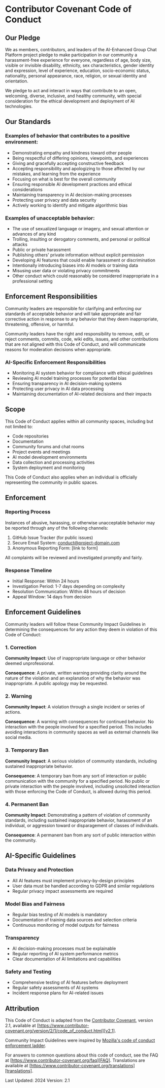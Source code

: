 # Contributor Covenant Code of Conduct

## Our Pledge

We as members, contributors, and leaders of the AI-Enhanced Group Chat Platform project pledge to make participation in our community a harassment-free experience for everyone, regardless of age, body size, visible or invisible disability, ethnicity, sex characteristics, gender identity and expression, level of experience, education, socio-economic status, nationality, personal appearance, race, religion, or sexual identity and orientation.

We pledge to act and interact in ways that contribute to an open, welcoming, diverse, inclusive, and healthy community, with special consideration for the ethical development and deployment of AI technologies.

## Our Standards

### Examples of behavior that contributes to a positive environment:

* Demonstrating empathy and kindness toward other people
* Being respectful of differing opinions, viewpoints, and experiences
* Giving and gracefully accepting constructive feedback
* Accepting responsibility and apologizing to those affected by our mistakes, and learning from the experience
* Focusing on what is best for the overall community
* Ensuring responsible AI development practices and ethical considerations
* Maintaining transparency in AI decision-making processes
* Protecting user privacy and data security
* Actively working to identify and mitigate algorithmic bias

### Examples of unacceptable behavior:

* The use of sexualized language or imagery, and sexual attention or advances of any kind
* Trolling, insulting or derogatory comments, and personal or political attacks
* Public or private harassment
* Publishing others' private information without explicit permission
* Developing AI features that could enable harassment or discrimination
* Intentionally introducing biases into AI models or training data
* Misusing user data or violating privacy commitments
* Other conduct which could reasonably be considered inappropriate in a professional setting

## Enforcement Responsibilities

Community leaders are responsible for clarifying and enforcing our standards of acceptable behavior and will take appropriate and fair corrective action in response to any behavior that they deem inappropriate, threatening, offensive, or harmful.

Community leaders have the right and responsibility to remove, edit, or reject comments, commits, code, wiki edits, issues, and other contributions that are not aligned with this Code of Conduct, and will communicate reasons for moderation decisions when appropriate.

### AI-Specific Enforcement Responsibilities

* Monitoring AI system behavior for compliance with ethical guidelines
* Reviewing AI model training processes for potential bias
* Ensuring transparency in AI decision-making systems
* Protecting user privacy in AI data processing
* Maintaining documentation of AI-related decisions and their impacts

## Scope

This Code of Conduct applies within all community spaces, including but not limited to:

* Code repositories
* Documentation
* Community forums and chat rooms
* Project events and meetings
* AI model development environments
* Data collection and processing activities
* System deployment and monitoring

This Code of Conduct also applies when an individual is officially representing the community in public spaces.

## Enforcement

### Reporting Process

Instances of abusive, harassing, or otherwise unacceptable behavior may be reported through any of the following channels:

1. GitHub Issue Tracker (for public issues)
2. Secure Email System: conduct@project-domain.com
3. Anonymous Reporting Form: [link to form]

All complaints will be reviewed and investigated promptly and fairly.

### Response Timeline

* Initial Response: Within 24 hours
* Investigation Period: 1-7 days depending on complexity
* Resolution Communication: Within 48 hours of decision
* Appeal Window: 14 days from decision

## Enforcement Guidelines

Community leaders will follow these Community Impact Guidelines in determining the consequences for any action they deem in violation of this Code of Conduct:

### 1. Correction
**Community Impact**: Use of inappropriate language or other behavior deemed unprofessional.

**Consequence**: A private, written warning providing clarity around the nature of the violation and an explanation of why the behavior was inappropriate. A public apology may be requested.

### 2. Warning
**Community Impact**: A violation through a single incident or series of actions.

**Consequence**: A warning with consequences for continued behavior. No interaction with the people involved for a specified period. This includes avoiding interactions in community spaces as well as external channels like social media.

### 3. Temporary Ban
**Community Impact**: A serious violation of community standards, including sustained inappropriate behavior.

**Consequence**: A temporary ban from any sort of interaction or public communication with the community for a specified period. No public or private interaction with the people involved, including unsolicited interaction with those enforcing the Code of Conduct, is allowed during this period.

### 4. Permanent Ban
**Community Impact**: Demonstrating a pattern of violation of community standards, including sustained inappropriate behavior, harassment of an individual, or aggression toward or disparagement of classes of individuals.

**Consequence**: A permanent ban from any sort of public interaction within the community.

## AI-Specific Guidelines

### Data Privacy and Protection
* All AI features must implement privacy-by-design principles
* User data must be handled according to GDPR and similar regulations
* Regular privacy impact assessments are required

### Model Bias and Fairness
* Regular bias testing of AI models is mandatory
* Documentation of training data sources and selection criteria
* Continuous monitoring of model outputs for fairness

### Transparency
* AI decision-making processes must be explainable
* Regular reporting of AI system performance metrics
* Clear documentation of AI limitations and capabilities

### Safety and Testing
* Comprehensive testing of AI features before deployment
* Regular safety assessments of AI systems
* Incident response plans for AI-related issues

## Attribution

This Code of Conduct is adapted from the [Contributor Covenant][homepage], version 2.1,
available at [https://www.contributor-covenant.org/version/2/1/code_of_conduct.html][v2.1].

Community Impact Guidelines were inspired by 
[Mozilla's code of conduct enforcement ladder][Mozilla CoC].

For answers to common questions about this code of conduct, see the FAQ at
[https://www.contributor-covenant.org/faq][FAQ]. Translations are available at
[https://www.contributor-covenant.org/translations][translations].

[homepage]: https://www.contributor-covenant.org
[v2.1]: https://www.contributor-covenant.org/version/2/1/code_of_conduct.html
[Mozilla CoC]: https://github.com/mozilla/diversity
[FAQ]: https://www.contributor-covenant.org/faq
[translations]: https://www.contributor-covenant.org/translations

Last Updated: 2024
Version: 2.1
